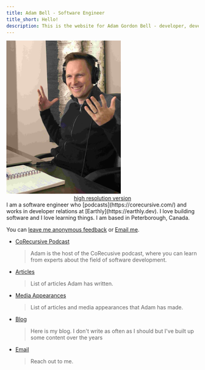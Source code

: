 ```yaml
---
title: Adam Bell - Software Engineer
title_short: Hello!
description: This is the website for Adam Gordon Bell - developer, developer relations engineer, podcaster, and human.
---
```

<div class="row">
<div class="col-md-4">
<img src="/images/profiles/IMG_1205_web.jpg" height="400px" width="300px" alt="Adam Bell"><br/>
<center><a href="/images/profiles/IMG_1205.jpg">high resolution version</a></center>
</div>
<div class="col-md-8">  
I am a software engineer who [podcasts](https://corecursive.com/) and works in developer relations at [Earthly](https://earthly.dev).  I love building software and I love learning things.  I am based in Peterborough, Canada.  

You can [leave me anonymous feedback](https://www.admonymous.co/adamgordonbell) or [Email me](mailto:adam@corecursive.com).

- [CoRecursive Podcast](https://corecursive.com/)

    >  Adam is the host of the CoRecusive podcast, where you can learn from experts about the field of software development.

- [Articles](/pages/articles.html)

    >  List of articles Adam has written.

- [Media Appearances](/pages/media.html)

    >  List of articles and media appearances that Adam has made.

- [Blog](/pages/blog.html)

    >  Here is my blog.  I don't write as often as I should but I've built up some content over the years
- [Email](mailto:adam@corecursive.com)

    > Reach out to me.

</div>
</div>
